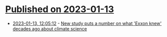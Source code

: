 # [Published on 2023-01-13](index.md)

* [2023-01-13, 12:05:12](https://news.ycombinator.com/item?id=34366666) - [New study puts a number on what 'Exxon knew' decades ago about climate science](https://phys.org/news/2023-01-exxon-knew-decades-climate-science.html)
